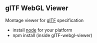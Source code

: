 ## glTF WebGL Viewer

Montage viewer for [glTF](https://github.com/KhronosGroup/glTF/blob/master/specification/README.md) specification 

 * install [node](http://nodejs.org/) for your platform
 * npm install (inside glTF-webgl-viewer)

